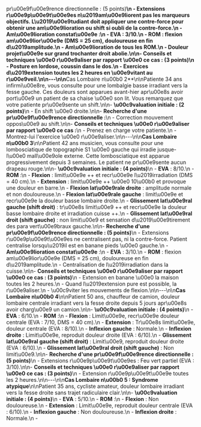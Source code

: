 pr\u00e9f\u00e9rence directionnelle : (5 points)**\n - Extensions r\u00e9p\u00e9t\u00e9es n\u2019am\u00e9liorent pas les marqueurs objectifs. L\u2019\u00e9tudiant doit appliquer une contre-force pour obtenir une am\u00e9lioration ou shift si oubli de la contre-force.\n - **Am\u00e9lioration constat\u00e9e** :\n - **EVA** : 3/10.\n - **ROM** : flexion am\u00e9lior\u00e9e (DMS = 25 cm), douloureuse en fin d\u2019amplitude.\n - Am\u00e9lioration de tous les ROM.\n - Douleur projet\u00e9e sur grand trochanter droit abolie.\n\n- **Conseils et techniques \u00e0 r\u00e9aliser par rapport \u00e0 ce cas : (3 points)**\n - Posture en lordose, coussin dans le dos.\n - Exercices d\u2019extension toutes les 2 heures en \u00e9vitant au r\u00e9veil.\n\n---\n\n**Cas Lombaire n\u00b0 2**\n\nPatiente 34 ans infirmi\u00e8re, vous consulte pour une lombalgie basse irradiant vers la fesse gauche. Ces douleurs sont apparues avant-hier apr\u00e8s avoir port\u00e9 un patient de sa chaise \u00e0 son lit. Vous remarquez que votre patiente pr\u00e9sente un shift.\n\n- **\u00c9valuation initiale : (2 points)**\n - En shift \u00e0 droite.\n\n- **Recherche d'une pr\u00e9f\u00e9rence directionnelle :**\n - Correction mouvement oppos\u00e9 au shift.\n\n- **Conseils et techniques \u00e0 r\u00e9aliser par rapport \u00e0 ce cas :**\n - Prenez en charge votre patiente.\n - Montrez-lui l'exercice \u00e0 r\u00e9aliser.\n\n---\n\n**Cas Lombaire n\u00b0 3**\n\nPatient 42 ans musicien, vous consulte pour une lombosciatique de topographie S1 \u00e0 gauche qui irradie jusque-l\u00e0 mall\u00e9ole externe. Cette lombosciatique est apparue progressivement depuis 3 semaines. Le patient ne pr\u00e9sente aucun drapeau rouge.\n\n- **\u00c9valuation initiale : (4 points)**\n - **EVA** : 8/10.\n - **ROM** :\n - **Flexion** : limit\u00e9e ++ et recr\u00e9e l\u2019irradiation (DMS = 40 cm).\n - **Extension** : limit\u00e9e ++ \u00e0 10\u00b0 et provoque une douleur en barre.\n - **Flexion lat\u00e9rale droite** : amplitude normale et non douloureuse.\n - **Flexion lat\u00e9rale gauche** : limit\u00e9e et recr\u00e9e la douleur basse lombaire droite.\n - **Glissement lat\u00e9ral gauche (shift droit)** : tr\u00e8s limit\u00e9 ++ et recr\u00e9e la douleur basse lombaire droite et irradiation cuisse ++.\n - **Glissement lat\u00e9ral droit (shift gauche)** : non limit\u00e9 et sensation d\u2019\u00e9tirement des para vert\u00e9braux gauche.\n\n- **Recherche d'une pr\u00e9f\u00e9rence directionnelle : (5 points)**\n - Extensions r\u00e9p\u00e9t\u00e9es ne centralisent pas, ni la contre-force. Patient centralise lorsqu\u2019il est en banane pieds \u00e0 gauche.\n - **Am\u00e9lioration constat\u00e9e** :\n - **EVA** : 3/10.\n - **ROM** : flexion am\u00e9lior\u00e9e (DMS = 25 cm), douloureuse en fin d\u2019amplitude.\n - Centralisation de l\u2019irradiation dans la cuisse.\n\n- **Conseils et techniques \u00e0 r\u00e9aliser par rapport \u00e0 ce cas : (3 points)**\n - Extension en banane \u00e0 la maison toutes les 2 heures.\n - Quand l\u2019extension pure est possible, la r\u00e9aliser.\n - \u00c9viter les mouvements de flexion.\n\n---\n\n**Cas Lombaire n\u00b0 4**\n\nPatient 50 ans, chauffeur de camion, douleur lombaire centrale irradiant vers la fesse droite depuis 5 jours apr\u00e8s avoir charg\u00e9 un camion.\n\n- **\u00c9valuation initiale : (4 points)**\n - **EVA** : 6/10.\n - **ROM** :\n - **Flexion** : Limit\u00e9e, recr\u00e9e douleur centrale (EVA : 7/10, DMS = 40 cm).\n - **Extension** : Tr\u00e8s limit\u00e9e, douleur centrale (EVA : 8/10).\n - **Inflexion gauche** : Normale.\n - **Inflexion droite** : Limit\u00e9e, reproduit douleur droite (EVA : 6/10).\n - **Glissement lat\u00e9ral gauche (shift droit)** : Limit\u00e9, reproduit douleur droite (EVA : 6/10).\n - **Glissement lat\u00e9ral droit (shift gauche)** : Non limit\u00e9.\n\n- **Recherche d'une pr\u00e9f\u00e9rence directionnelle : (5 points)**\n - Extensions r\u00e9p\u00e9t\u00e9es : Feu vert partiel (EVA : 3/10).\n\n- **Conseils et techniques \u00e0 r\u00e9aliser par rapport \u00e0 ce cas : (3 points)**\n - Extension r\u00e9p\u00e9t\u00e9e toutes les 2 heures.\n\n---\n\n**Cas Lombaire n\u00b0 5 : Syndrome atypique**\n\nPatient 35 ans, cycliste amateur, douleur lombaire irradiant vers la fesse droite sans trajet radiculaire clair.\n\n- **\u00c9valuation initiale : (4 points)**\n - **EVA** : 5/10.\n - **ROM** :\n - **Flexion** : Non douloureuse.\n - **Extension** : Limit\u00e9e, reproduit douleur centrale (EVA : 6/10).\n - **Inflexion gauche** : Non douloureuse.\n - **Inflexion droite** : Normale.\n -